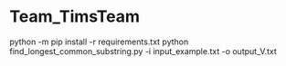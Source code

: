 # Team_TimsTeam

python -m pip install -r requirements.txt
python find_longest_common_substring.py -i input_example.txt  -o output_V.txt